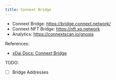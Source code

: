 ```yaml
---
title: Connext Bridge
---
```


- Connext Bridge: https://bridge.connext.network/
- Connext NFT Bridge: https://nft.xp.network
- Analytics: https://connextscan.io/gnosis

References: 
- [xDai Docs: Connext Bridge](https://github.com/gnosischain/xdaichain.com/tree/master/for-users/bridges/xdai-matic-connext-bridge)

TODO: 
- [ ] Bridge Addresses